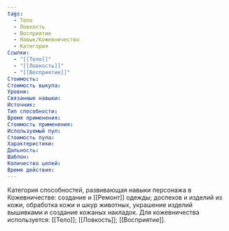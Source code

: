 ```yaml
---
tags:
  - Тело
  - Ловкость
  - Восприятие
  - Навык/Кожевничество
  - Категория
Ссылки:
  - "[[Тело]]"
  - "[[Ловкость]]"
  - "[[Восприятие]]"
Стоимость:
Стоимость выкупа:
Уровни:
Связанные навыки:
Источник:
Тип способности:
Время применения:
Стоимость применения:
Используемый пул:
Стоимость пула:
Характеристики:
Дальность:
Шаблон:
Количество целей:
Время действия:
---
```

Категория способностей, развивающая навыки персонажа в Кожевничестве: создание и [[Ремонт]] одежды; доспехов и изделий из кожи, обработка кожи и шкур животных, украшение изделий вышивками и создание кожаных накладок. Для кожевничества используется: [[Тело]]; [[Ловкость]]; [[Восприятие]]. 